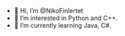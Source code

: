 - 👋 Hi, I’m @NikoFinlertet
- 👀 I’m interested in Python and C++.
- 🌱 I’m currently learning Java, C#.
